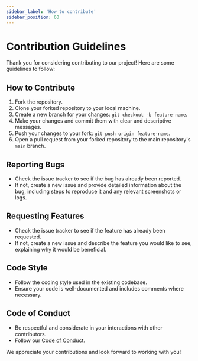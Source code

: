 ```yaml
---
sidebar_label: 'How to contribute'
sidebar_position: 60
---
```


# Contribution Guidelines

Thank you for considering contributing to our project! Here are some guidelines to follow:

## How to Contribute

1. Fork the repository.
2. Clone your forked repository to your local machine.
3. Create a new branch for your changes: `git checkout -b feature-name`.
4. Make your changes and commit them with clear and descriptive messages.
5. Push your changes to your fork: `git push origin feature-name`.
6. Open a pull request from your forked repository to the main repository's `main` branch.

## Reporting Bugs

- Check the issue tracker to see if the bug has already been reported.
- If not, create a new issue and provide detailed information about the bug, including steps to reproduce it and any relevant screenshots or logs.

## Requesting Features

- Check the issue tracker to see if the feature has already been requested.
- If not, create a new issue and describe the feature you would like to see, explaining why it would be beneficial.

## Code Style

- Follow the coding style used in the existing codebase.
- Ensure your code is well-documented and includes comments where necessary.

## Code of Conduct

- Be respectful and considerate in your interactions with other contributors.
- Follow our [Code of Conduct](70-code-of-conduct.md).

We appreciate your contributions and look forward to working with you!
